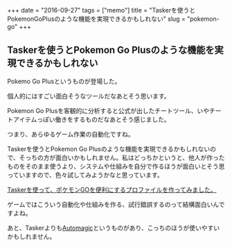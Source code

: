 +++
date = "2016-09-27"
tags =  ["memo"]
title = "Taskerを使うとPokemonGoPlusのような機能を実現できるかもしれない"
slug = "pokemon-go"
+++

## Taskerを使うとPokemon Go Plusのような機能を実現できるかもしれない

Pokemo Go Plusというものが登場した。

個人的にはすごい面白そうなツールだなあとそう思います。

Pokemon Go Plusを客観的に分析すると公式が出したチートツール、いやチートアイテムっぽい働きをするものだなあとそう感じました。

つまり、あらゆるゲーム作業の自動化ですね。

Taskerを使うとPokemon Go Plusのような機能を実現できるかもしれないので、そっちの方が面白いかもしれません。私はどっちかというと、他人が作ったものをそのまま使うより、システムや仕組みを自分で作るほうが面白いとそう思っていますので、色々試してみようかなと思っています。

[Taskerを使って、ポケモンGOを便利にするプロファイルを作ってみました。](http://blog.livedoor.jp/kimamanigadget/archives/tasker-pokemongo-profiles.html)

ゲームではこういう自動化や仕組みを作る、試行錯誤するのって結構面白いんですよね。

あと、Taskerよりも[Automagic](https://play.google.com/store/apps/details?id=ch.gridvision.ppam.androidautomagic&hl=ja)というものがあり、こっちのほうが使いやすいかもしれません。
